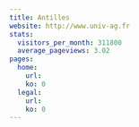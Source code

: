 ```yaml
---
title: Antilles
website: http://www.univ-ag.fr
stats:
  visitors_per_month: 311800
  average_pageviews: 3.02
pages:
  home: 
    url: 
    ko: 0
  legal: 
    url: 
    ko: 0
---
```

